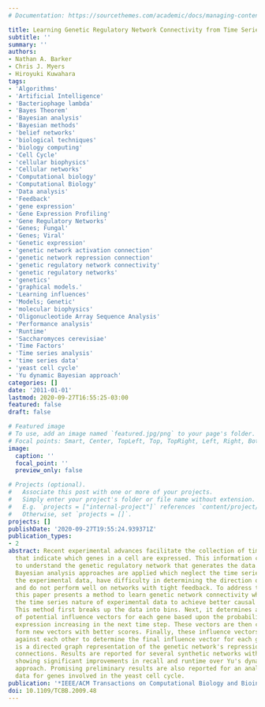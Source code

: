 ```yaml
---
# Documentation: https://sourcethemes.com/academic/docs/managing-content/

title: Learning Genetic Regulatory Network Connectivity from Time Series Data
subtitle: ''
summary: ''
authors:
- Nathan A. Barker
- Chris J. Myers
- Hiroyuki Kuwahara
tags:
- 'Algorithms'
- 'Artificial Intelligence'
- 'Bacteriophage lambda'
- 'Bayes Theorem'
- 'Bayesian analysis'
- 'Bayesian methods'
- 'belief networks'
- 'biological techniques'
- 'biology computing'
- 'Cell Cycle'
- 'cellular biophysics'
- 'Cellular networks'
- 'Computational biology'
- 'Computational Biology'
- 'Data analysis'
- 'Feedback'
- 'gene expression'
- 'Gene Expression Profiling'
- 'Gene Regulatory Networks'
- 'Genes; Fungal'
- 'Genes; Viral'
- 'Genetic expression'
- 'genetic network activation connection'
- 'genetic network repression connection'
- 'genetic regulatory network connectivity'
- 'genetic regulatory networks'
- 'genetics'
- 'graphical models.'
- 'Learning influences'
- 'Models; Genetic'
- 'molecular biophysics'
- 'Oligonucleotide Array Sequence Analysis'
- 'Performance analysis'
- 'Runtime'
- 'Saccharomyces cerevisiae'
- 'Time Factors'
- 'Time series analysis'
- 'time series data'
- 'yeast cell cycle'
- 'Yu dynamic Bayesian approach'
categories: []
date: '2011-01-01'
lastmod: 2020-09-27T16:55:25-03:00
featured: false
draft: false

# Featured image
# To use, add an image named `featured.jpg/png` to your page's folder.
# Focal points: Smart, Center, TopLeft, Top, TopRight, Left, Right, BottomLeft, Bottom, BottomRight.
image:
  caption: ''
  focal_point: ''
  preview_only: false

# Projects (optional).
#   Associate this post with one or more of your projects.
#   Simply enter your project's folder or file name without extension.
#   E.g. `projects = ["internal-project"]` references `content/project/deep-learning/index.md`.
#   Otherwise, set `projects = []`.
projects: []
publishDate: '2020-09-27T19:55:24.939371Z'
publication_types:
- 2
abstract: Recent experimental advances facilitate the collection of time series data
  that indicate which genes in a cell are expressed. This information can be used
  to understand the genetic regulatory network that generates the data. Typically,
  Bayesian analysis approaches are applied which neglect the time series nature of
  the experimental data, have difficulty in determining the direction of causality,
  and do not perform well on networks with tight feedback. To address these problems,
  this paper presents a method to learn genetic network connectivity which exploits
  the time series nature of experimental data to achieve better causal predictions.
  This method first breaks up the data into bins. Next, it determines an initial set
  of potential influence vectors for each gene based upon the probability of the gene's
  expression increasing in the next time step. These vectors are then combined to
  form new vectors with better scores. Finally, these influence vectors are competed
  against each other to determine the final influence vector for each gene. The result
  is a directed graph representation of the genetic network's repression and activation
  connections. Results are reported for several synthetic networks with tight feedback
  showing significant improvements in recall and runtime over Yu's dynamic Bayesian
  approach. Promising preliminary results are also reported for an analysis of experimental
  data for genes involved in the yeast cell cycle.
publication: '*IEEE/ACM Transactions on Computational Biology and Bioinformatics*'
doi: 10.1109/TCBB.2009.48
---
```

